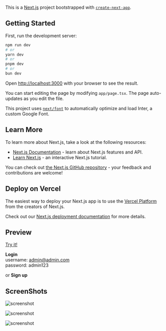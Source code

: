 This is a [Next.js](https://nextjs.org/) project bootstrapped with [`create-next-app`](https://github.com/vercel/next.js/tree/canary/packages/create-next-app).

## Getting Started

First, run the development server:

```bash
npm run dev
# or
yarn dev
# or
pnpm dev
# or
bun dev
```

Open [http://localhost:3000](http://localhost:3000) with your browser to see the result.

You can start editing the page by modifying `app/page.tsx`. The page auto-updates as you edit the file.

This project uses [`next/font`](https://nextjs.org/docs/basic-features/font-optimization) to automatically optimize and load Inter, a custom Google Font.

## Learn More

To learn more about Next.js, take a look at the following resources:

- [Next.js Documentation](https://nextjs.org/docs) - learn about Next.js features and API.
- [Learn Next.js](https://nextjs.org/learn) - an interactive Next.js tutorial.

You can check out [the Next.js GitHub repository](https://github.com/vercel/next.js/) - your feedback and contributions are welcome!

## Deploy on Vercel

The easiest way to deploy your Next.js app is to use the [Vercel Platform](https://vercel.com/new?utm_medium=default-template&filter=next.js&utm_source=create-next-app&utm_campaign=create-next-app-readme) from the creators of Next.js.

Check out our [Next.js deployment documentation](https://nextjs.org/docs/deployment) for more details.

## Preview
 
[Try it!](https://next-transac.vercel.app/)

**Login** \
username: admin@admin.com \
password: admin123

or **Sign up**
## ScreenShots


![screenshot](https://media.licdn.com/dms/image/D4E22AQGCzAj7uIj1TA/feedshare-shrink_800/0/1711095535079?e=1715817600&v=beta&t=U5BZCZIfOiK3i6NUmYOVPFZ9yCqyDHIp3e2MOASXUKo)

![screenshot](https://media.licdn.com/dms/image/D4E22AQFnBh9ibjVjTA/feedshare-shrink_800/0/1710818568452?e=1715817600&v=beta&t=23qBbs1rd_dH4jt360v0n8e6rCTRndOs7WwsDPtOWeg)

![screenshot](https://media.licdn.com/dms/image/D4E22AQElZBGw0jJuPw/feedshare-shrink_800/0/1710818568365?e=1715817600&v=beta&t=oYaOvRc_mcYGQ3668-FVzSznt6Cwbj318gtRs962OOM)
